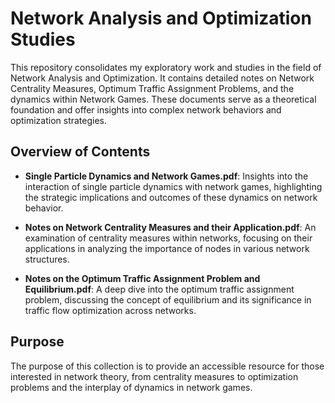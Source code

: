 # Network Analysis and Optimization Studies

This repository consolidates my exploratory work and studies in the field of Network Analysis and Optimization. It contains detailed notes on Network Centrality Measures, Optimum Traffic Assignment Problems, and the dynamics within Network Games. These documents serve as a theoretical foundation and offer insights into complex network behaviors and optimization strategies.

## Overview of Contents

- **Single Particle Dynamics and Network Games.pdf**: Insights into the interaction of single particle dynamics with network games, highlighting the strategic implications and outcomes of these dynamics on network behavior.

- **Notes on Network Centrality Measures and their Application.pdf**: An examination of centrality measures within networks, focusing on their applications in analyzing the importance of nodes in various network structures.

- **Notes on the Optimum Traffic Assignment Problem and Equilibrium.pdf**: A deep dive into the optimum traffic assignment problem, discussing the concept of equilibrium and its significance in traffic flow optimization across networks.

## Purpose

The purpose of this collection is to provide an accessible resource for those interested in network theory, from centrality measures to optimization problems and the interplay of dynamics in network games.
